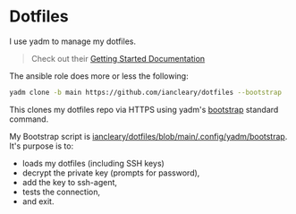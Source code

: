 # Dotfiles

I use yadm to manage my dotfiles.

> Check out their [Getting Started Documentation](https://yadm.io/docs/getting_started)

The ansible role does more or less the following:

```bash
yadm clone -b main https://github.com/iancleary/dotfiles --bootstrap
```

This clones my dotfiles repo via HTTPS using yadm's [bootstrap](https://yadm.io/docs/bootstrap) standard command.

My Bootstrap script is [iancleary/dotfiles/blob/main/.config/yadm/bootstrap](https://github.com/iancleary/dotfiles/blob/main/.config/yadm/bootstrap). It's purpose is to:

* loads my dotfiles (including SSH keys)
* decrypt the private key (prompts for password),
* add the key to ssh-agent,
* tests the connection,
* and exit.
